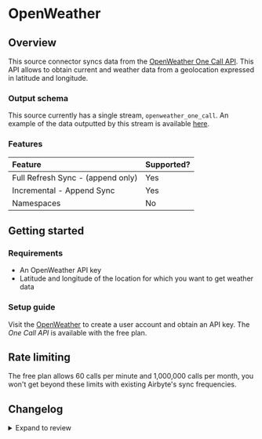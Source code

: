 # OpenWeather

## Overview

This source connector syncs data from the [OpenWeather One Call API](https://openweathermap.org/api/one-call-api). This API allows to obtain current and weather data from a geolocation expressed in latitude and longitude.

### Output schema

This source currently has a single stream, `openweather_one_call`. An example of the data outputted by this stream is available [here](https://openweathermap.org/api/one-call-api#example).

### Features

| Feature                           | Supported? |
| :-------------------------------- | :--------- |
| Full Refresh Sync - (append only) | Yes        |
| Incremental - Append Sync         | Yes        |
| Namespaces                        | No         |

## Getting started

### Requirements

- An OpenWeather API key
- Latitude and longitude of the location for which you want to get weather data

### Setup guide

Visit the [OpenWeather](https://openweathermap.org) to create a user account and obtain an API key. The _One Call API_ is available with the free plan.

## Rate limiting

The free plan allows 60 calls per minute and 1,000,000 calls per month, you won't get beyond these limits with existing Airbyte's sync frequencies.

## Changelog

<details>
  <summary>Expand to review</summary>

| Version | Date       | Pull Request                                             | Subject                                                                         |
| :------ | :--------- | :------------------------------------------------------- | :------------------------------------------------------------------------------ |
| 0.3.27 | 2025-07-05 | [62648](https://github.com/airbytehq/airbyte/pull/62648) | Update dependencies |
| 0.3.26 | 2025-06-28 | [62338](https://github.com/airbytehq/airbyte/pull/62338) | Update dependencies |
| 0.3.25 | 2025-06-21 | [61040](https://github.com/airbytehq/airbyte/pull/61040) | Update dependencies |
| 0.3.24 | 2025-05-24 | [60541](https://github.com/airbytehq/airbyte/pull/60541) | Update dependencies |
| 0.3.23 | 2025-05-10 | [60183](https://github.com/airbytehq/airbyte/pull/60183) | Update dependencies |
| 0.3.22 | 2025-05-03 | [59499](https://github.com/airbytehq/airbyte/pull/59499) | Update dependencies |
| 0.3.21 | 2025-04-27 | [59076](https://github.com/airbytehq/airbyte/pull/59076) | Update dependencies |
| 0.3.20 | 2025-04-19 | [58495](https://github.com/airbytehq/airbyte/pull/58495) | Update dependencies |
| 0.3.19 | 2025-04-12 | [57902](https://github.com/airbytehq/airbyte/pull/57902) | Update dependencies |
| 0.3.18 | 2025-04-05 | [57339](https://github.com/airbytehq/airbyte/pull/57339) | Update dependencies |
| 0.3.17 | 2025-03-29 | [56725](https://github.com/airbytehq/airbyte/pull/56725) | Update dependencies |
| 0.3.16 | 2025-03-22 | [55547](https://github.com/airbytehq/airbyte/pull/55547) | Update dependencies |
| 0.3.15 | 2025-03-01 | [54998](https://github.com/airbytehq/airbyte/pull/54998) | Update dependencies |
| 0.3.14 | 2025-02-23 | [54623](https://github.com/airbytehq/airbyte/pull/54623) | Update dependencies |
| 0.3.13 | 2025-02-15 | [53985](https://github.com/airbytehq/airbyte/pull/53985) | Update dependencies |
| 0.3.12 | 2025-02-08 | [53482](https://github.com/airbytehq/airbyte/pull/53482) | Update dependencies |
| 0.3.11 | 2025-02-01 | [53011](https://github.com/airbytehq/airbyte/pull/53011) | Update dependencies |
| 0.3.10 | 2025-01-25 | [52513](https://github.com/airbytehq/airbyte/pull/52513) | Update dependencies |
| 0.3.9 | 2025-01-18 | [51858](https://github.com/airbytehq/airbyte/pull/51858) | Update dependencies |
| 0.3.8 | 2025-01-11 | [51336](https://github.com/airbytehq/airbyte/pull/51336) | Update dependencies |
| 0.3.7 | 2024-12-28 | [50733](https://github.com/airbytehq/airbyte/pull/50733) | Update dependencies |
| 0.3.6 | 2024-12-21 | [50258](https://github.com/airbytehq/airbyte/pull/50258) | Update dependencies |
| 0.3.5 | 2024-12-14 | [49707](https://github.com/airbytehq/airbyte/pull/49707) | Update dependencies |
| 0.3.4 | 2024-12-12 | [49332](https://github.com/airbytehq/airbyte/pull/49332) | Update dependencies |
| 0.3.3 | 2024-12-10 | [48871](https://github.com/airbytehq/airbyte/pull/48871) | Starting with this version, the Docker image is now rootless. Please note that this and future versions will not be compatible with Airbyte versions earlier than 0.64 |
| 0.3.2 | 2024-10-29 | [47791](https://github.com/airbytehq/airbyte/pull/47791) | Update dependencies |
| 0.3.1 | 2024-10-08 | [46652](https://github.com/airbytehq/airbyte/pull/46652) | Fix longitude regex matching |
| 0.3.0 | 2024-08-26 | [44772](https://github.com/airbytehq/airbyte/pull/44772) | Refactor connector to manifest-only format |
| 0.2.17 | 2024-08-24 | [44725](https://github.com/airbytehq/airbyte/pull/44725) | Update dependencies |
| 0.2.16 | 2024-08-17 | [44236](https://github.com/airbytehq/airbyte/pull/44236) | Update dependencies |
| 0.2.15 | 2024-08-12 | [43735](https://github.com/airbytehq/airbyte/pull/43735) | Update dependencies |
| 0.2.14 | 2024-08-03 | [43217](https://github.com/airbytehq/airbyte/pull/43217) | Update dependencies |
| 0.2.13 | 2024-07-27 | [42731](https://github.com/airbytehq/airbyte/pull/42731) | Update dependencies |
| 0.2.12 | 2024-07-20 | [42389](https://github.com/airbytehq/airbyte/pull/42389) | Update dependencies |
| 0.2.11 | 2024-07-13 | [41814](https://github.com/airbytehq/airbyte/pull/41814) | Update dependencies |
| 0.2.10 | 2024-07-10 | [41592](https://github.com/airbytehq/airbyte/pull/41592) | Update dependencies |
| 0.2.9 | 2024-07-09 | [41199](https://github.com/airbytehq/airbyte/pull/41199) | Update dependencies |
| 0.2.8 | 2024-07-06 | [40784](https://github.com/airbytehq/airbyte/pull/40784) | Update dependencies |
| 0.2.7 | 2024-06-25 | [40408](https://github.com/airbytehq/airbyte/pull/40408) | Update dependencies |
| 0.2.6 | 2024-06-22 | [40005](https://github.com/airbytehq/airbyte/pull/40005) | Update dependencies |
| 0.2.5 | 2024-06-06 | [39170](https://github.com/airbytehq/airbyte/pull/39170) | [autopull] Upgrade base image to v1.2.2 |
| 0.2.4 | 2024-05-25 | [38601](https://github.com/airbytehq/airbyte/pull/38601) | Make compatible with the builder. |
| 0.2.3 | 2024-04-19 | [37209](https://github.com/airbytehq/airbyte/pull/37209) | Upgrade to CDK 0.80.0 and manage dependencies with Poetry. |
| 0.2.2 | 2024-04-15 | [37209](https://github.com/airbytehq/airbyte/pull/37209) | Base image migration: remove Dockerfile and use the python-connector-base image |
| 0.2.1 | 2024-04-12 | [37209](https://github.com/airbytehq/airbyte/pull/37209) | schema descriptions |
| 0.2.0 | 2023-08-31 | [29983](https://github.com/airbytehq/airbyte/pull/29983) | Migrate to Low Code Framework |
| 0.1.6 | 2022-06-21 | [16136](https://github.com/airbytehq/airbyte/pull/16136) | Update openweather onecall api to 3.0. |
| 0.1.5 | 2022-06-21 | [13864](https://github.com/airbytehq/airbyte/pull/13864) | No changes. Used connector to test publish workflow changes. |
| 0.1.4 | 2022-04-27 | [12397](https://github.com/airbytehq/airbyte/pull/12397) | No changes. Used connector to test publish workflow changes. |
| 0.1.0 | 2021-10-27 | [7434](https://github.com/airbytehq/airbyte/pull/7434) | Initial release |

</details>
